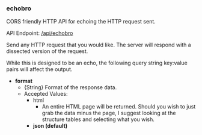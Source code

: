 ### echobro

CORS friendly HTTP API for echoing the HTTP request sent.

API Endpoint: [/api/echobro](/api/echobro)

Send any HTTP request that you would like. The server will respond with a dissected version of the request.

While this is designed to be an echo, the following query string key:value pairs will affect the output.

* **format**
    * {String} Format of the response data.
    * Accepted Values:
        * html
            * An entire HTML page will be returned. Should you wish to just grab the data minus the page, I suggest looking at the structure tables and selecting what you wish.
        * **json (default)**
